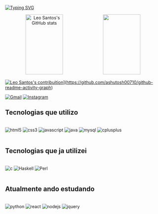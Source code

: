 
[![Typing SVG](https://readme-typing-svg.herokuapp.com/?color=00686c&size=35&center=true&vCenter=true&width=1000&lines=HELLO,+MY+NAME+is+LEONARDO+DOS+SANTOS+PAIVA;Be+Welcome!+:%29)](https://git.io/typing-svg)

<div align="center">
  <img width="49%" height="195px" src="https://github-readme-stats.vercel.app/api?username=leonardosantosp&show_icons=true&theme=tokyonight" alt="Leo Santos's GitHub stats">  
  
  <img width="49%" height="195px" src="https://github-readme-stats.vercel.app/api/top-langs/?username=leonardosantosp&layout=compact&langs_count=7&title_color=ec4899&text_color=ffffff&icon_color=ec4899&bg_color=1c1917"/>

</div>

[![Leo Santos's contribuition](https://activity-graph.herokuapp.com/graph?username=leonardosantosp&theme=gotham&shide_border=true&area=true)](https://github-readme-activity-graph.vercel.app/graph?username=leonardosantosp&bg_color=000000&color=15e5a6&line=07e9a5&point=0a855c&area=true&hide_border=true)](https://github.com/ashutosh00710/github-readme-activity-graph)

[![Gmail](https://img.shields.io/badge/Gmail-D14836?style=for-the-badge&logo=gmail&logoColor=white)](mailto:leonardospaiva04@gmail.com)
[![Instagram](https://img.shields.io/badge/Instagram-E4405F?style=for-the-badge&logo=instagram&logoColor=white)](https://www.instagram.com/leonardo.santos.paiva/)


## Tecnologias que utilizo

<div style="display: inline_block"><br/>
<img align="center" alt="html5" src= "https://img.shields.io/badge/HTML5-E34F26?style=for-the-badge&logo=html5&logoColor=white"/>
<img align="center" alt="css3" src= "https://img.shields.io/badge/CSS3-1572B6?style=for-the-badge&logo=css3&logoColor=white"/>
<img align="center" alt="javascript" src= "https://img.shields.io/badge/JavaScript-F7DF1E?style=for-the-badge&logo=javascript&logoColor=black"/>
<img align="center" alt="java" src= "https://img.shields.io/badge/Java-ED8B00?style=for-the-badge&logo=java&logoColor=white"/>
<img align="center" alt="mysql" src= "https://img.shields.io/badge/MySQL-00000F?style=for-the-badge&logo=mysql&logoColor=white"/>
<img align="center" alt="cplusplus" src= "https://img.shields.io/badge/cplusplus-00599C?style=for-the-badge&logo=cplusplus&logoColor=white"/>
</div><br/>


## Tecnologias que ja utilizei

<div style="display: inline_block"><br/>
<img align="center" alt="c" src= "https://img.shields.io/badge/c-A8B9CC?style=for-the-badge&logo=c&logoColor=white"/>

<img align="center" alt="Haskell" src= "https://img.shields.io/badge/Haskell-5D4F85?style=for-the-badge&logo=haskell&logoColor=white"/>
  <img align="center" alt="Perl" src= "https://img.shields.io/badge/Perl-39457E?style=for-the-badge&logo=perl&logoColor=white"/>
</div><br/>

## Atualmente ando estudando
<div style="display: inline_block"><br/>
<img align="center" alt="python" src= "https://img.shields.io/badge/Python-14354C?style=for-the-badge&logo=python&logoColor=white"/>
<img align="center" alt="react" src= "https://img.shields.io/badge/React-20232A?style=for-the-badge&logo=react&logoColor=61DAFB"/>
<img align="center" alt="nodejs" src= "https://img.shields.io/badge/Node.js-43853D?style=for-the-badge&logo=node.js&logoColor=white"/>
<img align="center" alt="jquery" src= "https://img.shields.io/badge/jQuery-0769AD?style=for-the-badge&logo=jquery&logoColor=white"/>


</div><br/>

